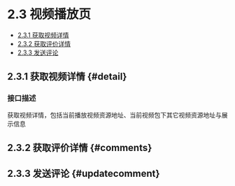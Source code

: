 # 2.3 视频播放页

- [2.3.1 获取视频详情](#detail) 
- [2.3.2 获取评价详情](#comments)
- [2.3.3 发送评论](#updatecomment)

## 2.3.1 获取视频详情 {#detail}

### 接口描述

获取视频详情，包括当前播放视频资源地址、当前视频包下其它视频资源地址与展示信息


## 2.3.2 获取评价详情 {#comments}
## 2.3.3 发送评论 {#updatecomment}
